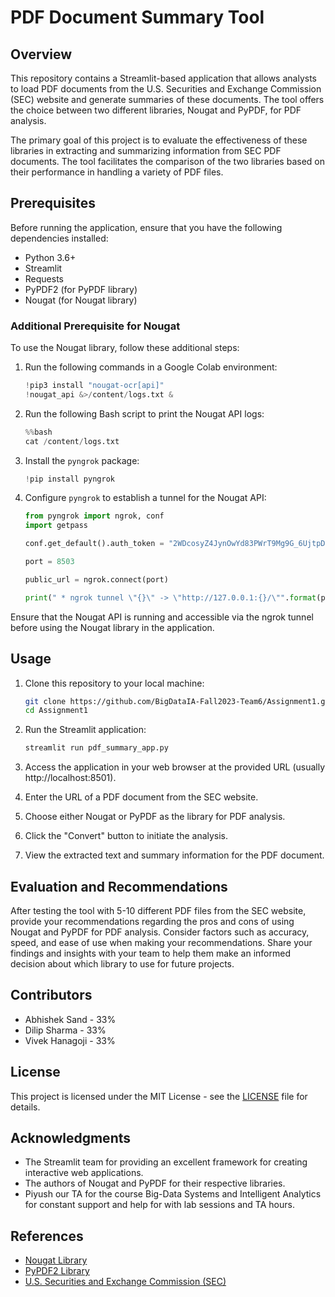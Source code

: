# PDF Document Summary Tool

## Overview

This repository contains a Streamlit-based application that allows analysts to load PDF documents from the U.S. Securities and Exchange Commission (SEC) website and generate summaries of these documents. The tool offers the choice between two different libraries, Nougat and PyPDF, for PDF analysis.

The primary goal of this project is to evaluate the effectiveness of these libraries in extracting and summarizing information from SEC PDF documents. The tool facilitates the comparison of the two libraries based on their performance in handling a variety of PDF files.

## Prerequisites

Before running the application, ensure that you have the following dependencies installed:

- Python 3.6+
- Streamlit
- Requests
- PyPDF2 (for PyPDF library)
- Nougat (for Nougat library)

### Additional Prerequisite for Nougat

To use the Nougat library, follow these additional steps:

1. Run the following commands in a Google Colab environment:

   ```python
   !pip3 install "nougat-ocr[api]"
   !nougat_api &>/content/logs.txt &
   ```

2. Run the following Bash script to print the Nougat API logs:

   ```python
   %%bash
   cat /content/logs.txt
   ```

3. Install the `pyngrok` package:

   ```python
   !pip install pyngrok
   ```

4. Configure `pyngrok` to establish a tunnel for the Nougat API:

   ```python
   from pyngrok import ngrok, conf
   import getpass

   conf.get_default().auth_token = "2WDcosyZ4JynOwYd83PWrT9Mg9G_6UjtpDnVkGKLnnzGhZEgW"

   port = 8503

   public_url = ngrok.connect(port)

   print(" * ngrok tunnel \"{}\" -> \"http://127.0.0.1:{}/\"".format(public_url, port))
   ```

Ensure that the Nougat API is running and accessible via the ngrok tunnel before using the Nougat library in the application.

## Usage

1. Clone this repository to your local machine:

   ```bash
   git clone https://github.com/BigDataIA-Fall2023-Team6/Assignment1.git
   cd Assignment1
   ```

2. Run the Streamlit application:

   ```bash
   streamlit run pdf_summary_app.py
   ```

3. Access the application in your web browser at the provided URL (usually http://localhost:8501).

4. Enter the URL of a PDF document from the SEC website.

5. Choose either Nougat or PyPDF as the library for PDF analysis.

6. Click the "Convert" button to initiate the analysis.

7. View the extracted text and summary information for the PDF document.

## Evaluation and Recommendations

After testing the tool with 5-10 different PDF files from the SEC website, provide your recommendations regarding the pros and cons of using Nougat and PyPDF for PDF analysis. Consider factors such as accuracy, speed, and ease of use when making your recommendations. Share your findings and insights with your team to help them make an informed decision about which library to use for future projects.

## Contributors

- Abhishek Sand  - 33%
- Dilip Sharma   - 33%
- Vivek Hanagoji - 33%


## License

This project is licensed under the MIT License - see the [LICENSE](LICENSE) file for details.

## Acknowledgments

- The Streamlit team for providing an excellent framework for creating interactive web applications.
- The authors of Nougat and PyPDF for their respective libraries.
- Piyush our TA for the course Big-Data Systems and Intelligent Analytics for constant support and help for with lab sessions and TA hours.

## References

- [Nougat Library](https://nougatlib.com/)
- [PyPDF2 Library](https://pythonhosted.org/PyPDF2/)
- [U.S. Securities and Exchange Commission (SEC)](https://www.sec.gov/)
